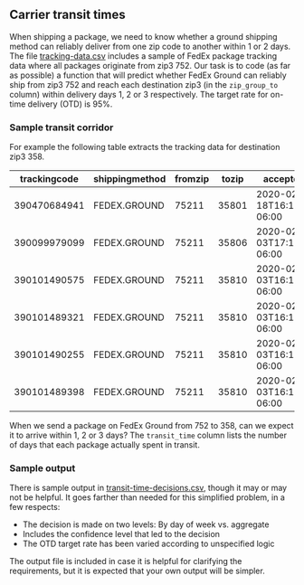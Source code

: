 ## Carrier transit times

When shipping a package, we need to know whether a ground shipping method can reliably deliver from one zip code to another within 1 or 2 days. 
The file [tracking-data.csv](tracking-data.csv) includes a sample of FedEx package tracking data where all packages originate from zip3 752. Our task is to code (as far as possible) a function that will predict whether FedEx Ground can reliably ship from zip3 752 and reach each destination zip3 (in the `zip_group_to` column) within delivery days 1, 2 or 3 respectively. The target rate for on-time delivery (OTD) is 95%.

### Sample transit corridor

For example the following table extracts the tracking data for destination zip3 358.

| trackingcode | shippingmethod | fromzip | tozip | acceptedat | deliveredat | zip_group_to | transit_time | day_of_week |
| ------------ | -------------- | ------- | ----- | ---------- | ----------- | ------------ | ------------ | ----------- |
| 390470684941 | FEDEX.GROUND | 75211 | 35801 | 2020-02-18T16:16:00-06:00 | 2020-02-20T10:43:39-06:00 | 358 | 2 | Tuesday |
| 390099979099 | FEDEX.GROUND | 75211 | 35806 | 2020-02-03T17:12:00-06:00 | 2020-02-05T12:39:46-06:00 | 358 | 2 | Monday |
| 390101490575 | FEDEX.GROUND | 75211 | 35810 | 2020-02-03T16:10:00-06:00 | 2020-02-05T08:35:21-06:00 | 358 | 2 | Monday |
| 390101489321 | FEDEX.GROUND | 75211 | 35810 | 2020-02-03T16:10:00-06:00 | 2020-02-05T08:35:21-06:00 | 358 | 2 | Monday |
| 390101490255 | FEDEX.GROUND | 75211 | 35810 | 2020-02-03T16:10:00-06:00 | 2020-02-05T08:35:21-06:00 | 358 | 2 | Monday |
| 390101489398 | FEDEX.GROUND | 75211 | 35810 | 2020-02-03T16:10:00-06:00 | 2020-02-05T08:35:21-06:00 | 358 | 2 | Monday |

When we send a package on FedEx Ground from 752 to 358, can we expect it to arrive within 1, 2 or 3 days? The `transit_time` column lists the number of days that each package actually spent in transit.

### Sample output

There is sample output in [transit-time-decisions.csv](transit-time-decisions.csv), though it may or may not be helpful.
It goes farther than needed for this simplified problem, in a few respects:

  - The decision is made on two levels: By day of week vs. aggregate
  - Includes the confidence level that led to the decision
  - The OTD target rate has been varied according to unspecified logic
  
The output file is included in case it is helpful for clarifying the requirements, but it is expected that your own 
output will be simpler.